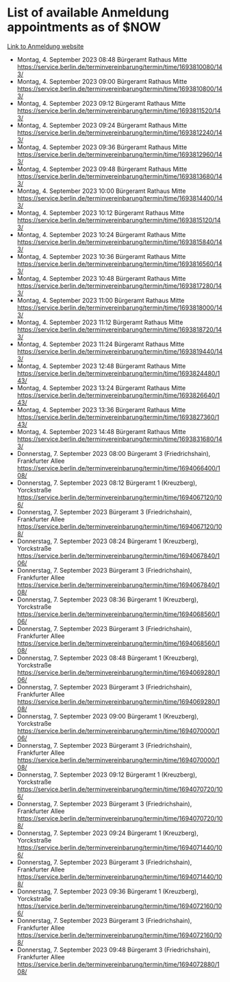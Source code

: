 # List of available Anmeldung appointments as of $NOW
[Link to Anmeldung website](https://service.berlin.de/terminvereinbarung/termin/tag.php?termin=1&anliegen[]=120686&dienstleisterlist=122210,122217,327316,122219,327312,122227,327314,122231,327346,122243,327348,122254,122252,329742,122260,329745,122262,329748,122271,327278,122273,327274,122277,327276,330436,122280,327294,122282,327290,122284,327292,122291,327270,122285,327266,122286,327264,122296,327268,150230,329760,122297,327286,122294,327284,122312,329763,122314,329775,122304,327330,122311,327334,122309,327332,317869,122281,327352,122279,329772,122283,122276,327324,122274,327326,122267,329766,122246,327318,122251,327320,122257,327322,122208,327298,122226,327300&herkunft=http%3A%2F%2Fservice.berlin.de%2Fdienstleistung%2F120686%2F)
- Montag, 4. September 2023 08:48 Bürgeramt Rathaus Mitte https://service.berlin.de/terminvereinbarung/termin/time/1693810080/143/
- Montag, 4. September 2023 09:00 Bürgeramt Rathaus Mitte https://service.berlin.de/terminvereinbarung/termin/time/1693810800/143/
- Montag, 4. September 2023 09:12 Bürgeramt Rathaus Mitte https://service.berlin.de/terminvereinbarung/termin/time/1693811520/143/
- Montag, 4. September 2023 09:24 Bürgeramt Rathaus Mitte https://service.berlin.de/terminvereinbarung/termin/time/1693812240/143/
- Montag, 4. September 2023 09:36 Bürgeramt Rathaus Mitte https://service.berlin.de/terminvereinbarung/termin/time/1693812960/143/
- Montag, 4. September 2023 09:48 Bürgeramt Rathaus Mitte https://service.berlin.de/terminvereinbarung/termin/time/1693813680/143/
- Montag, 4. September 2023 10:00 Bürgeramt Rathaus Mitte https://service.berlin.de/terminvereinbarung/termin/time/1693814400/143/
- Montag, 4. September 2023 10:12 Bürgeramt Rathaus Mitte https://service.berlin.de/terminvereinbarung/termin/time/1693815120/143/
- Montag, 4. September 2023 10:24 Bürgeramt Rathaus Mitte https://service.berlin.de/terminvereinbarung/termin/time/1693815840/143/
- Montag, 4. September 2023 10:36 Bürgeramt Rathaus Mitte https://service.berlin.de/terminvereinbarung/termin/time/1693816560/143/
- Montag, 4. September 2023 10:48 Bürgeramt Rathaus Mitte https://service.berlin.de/terminvereinbarung/termin/time/1693817280/143/
- Montag, 4. September 2023 11:00 Bürgeramt Rathaus Mitte https://service.berlin.de/terminvereinbarung/termin/time/1693818000/143/
- Montag, 4. September 2023 11:12 Bürgeramt Rathaus Mitte https://service.berlin.de/terminvereinbarung/termin/time/1693818720/143/
- Montag, 4. September 2023 11:24 Bürgeramt Rathaus Mitte https://service.berlin.de/terminvereinbarung/termin/time/1693819440/143/
- Montag, 4. September 2023 12:48 Bürgeramt Rathaus Mitte https://service.berlin.de/terminvereinbarung/termin/time/1693824480/143/
- Montag, 4. September 2023 13:24 Bürgeramt Rathaus Mitte https://service.berlin.de/terminvereinbarung/termin/time/1693826640/143/
- Montag, 4. September 2023 13:36 Bürgeramt Rathaus Mitte https://service.berlin.de/terminvereinbarung/termin/time/1693827360/143/
- Montag, 4. September 2023 14:48 Bürgeramt Rathaus Mitte https://service.berlin.de/terminvereinbarung/termin/time/1693831680/143/
- Donnerstag, 7. September 2023 08:00 Bürgeramt 3 (Friedrichshain), Frankfurter Allee https://service.berlin.de/terminvereinbarung/termin/time/1694066400/108/
- Donnerstag, 7. September 2023 08:12 Bürgeramt 1 (Kreuzberg), Yorckstraße https://service.berlin.de/terminvereinbarung/termin/time/1694067120/106/
- Donnerstag, 7. September 2023  Bürgeramt 3 (Friedrichshain), Frankfurter Allee https://service.berlin.de/terminvereinbarung/termin/time/1694067120/108/
- Donnerstag, 7. September 2023 08:24 Bürgeramt 1 (Kreuzberg), Yorckstraße https://service.berlin.de/terminvereinbarung/termin/time/1694067840/106/
- Donnerstag, 7. September 2023  Bürgeramt 3 (Friedrichshain), Frankfurter Allee https://service.berlin.de/terminvereinbarung/termin/time/1694067840/108/
- Donnerstag, 7. September 2023 08:36 Bürgeramt 1 (Kreuzberg), Yorckstraße https://service.berlin.de/terminvereinbarung/termin/time/1694068560/106/
- Donnerstag, 7. September 2023  Bürgeramt 3 (Friedrichshain), Frankfurter Allee https://service.berlin.de/terminvereinbarung/termin/time/1694068560/108/
- Donnerstag, 7. September 2023 08:48 Bürgeramt 1 (Kreuzberg), Yorckstraße https://service.berlin.de/terminvereinbarung/termin/time/1694069280/106/
- Donnerstag, 7. September 2023  Bürgeramt 3 (Friedrichshain), Frankfurter Allee https://service.berlin.de/terminvereinbarung/termin/time/1694069280/108/
- Donnerstag, 7. September 2023 09:00 Bürgeramt 1 (Kreuzberg), Yorckstraße https://service.berlin.de/terminvereinbarung/termin/time/1694070000/106/
- Donnerstag, 7. September 2023  Bürgeramt 3 (Friedrichshain), Frankfurter Allee https://service.berlin.de/terminvereinbarung/termin/time/1694070000/108/
- Donnerstag, 7. September 2023 09:12 Bürgeramt 1 (Kreuzberg), Yorckstraße https://service.berlin.de/terminvereinbarung/termin/time/1694070720/106/
- Donnerstag, 7. September 2023  Bürgeramt 3 (Friedrichshain), Frankfurter Allee https://service.berlin.de/terminvereinbarung/termin/time/1694070720/108/
- Donnerstag, 7. September 2023 09:24 Bürgeramt 1 (Kreuzberg), Yorckstraße https://service.berlin.de/terminvereinbarung/termin/time/1694071440/106/
- Donnerstag, 7. September 2023  Bürgeramt 3 (Friedrichshain), Frankfurter Allee https://service.berlin.de/terminvereinbarung/termin/time/1694071440/108/
- Donnerstag, 7. September 2023 09:36 Bürgeramt 1 (Kreuzberg), Yorckstraße https://service.berlin.de/terminvereinbarung/termin/time/1694072160/106/
- Donnerstag, 7. September 2023  Bürgeramt 3 (Friedrichshain), Frankfurter Allee https://service.berlin.de/terminvereinbarung/termin/time/1694072160/108/
- Donnerstag, 7. September 2023 09:48 Bürgeramt 3 (Friedrichshain), Frankfurter Allee https://service.berlin.de/terminvereinbarung/termin/time/1694072880/108/
